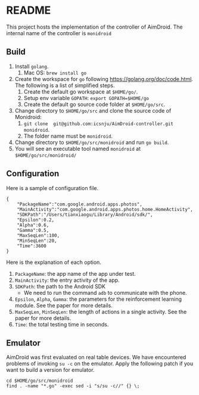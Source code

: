 # README



This project hosts the implementation of the controller of AimDroid.
The internal name of the controller is `monidroid`

## Build

1. Install `golang`.
    1. Mac OS: `brew install go`
2. Create the workspace for `go` following <https://golang.org/doc/code.html>. The following is a list of simplified steps.
    1. Create the default go workspace at `$HOME/go/`.
    2. Setup env variable `GOPATH`: `export GOPATH=$HOME/go`
    3. Create the default go source code folder at `$HOME/go/src`.
3. Change directory to `$HOME/go/src` and clone the source code of Monidroid:
    1. `git clone  git@github.com:icsnju/AimDroid-controller.git  monidroid`.
    2. The folder name must be `monidroid`.
4. Change directory to `$HOME/go/src/monidroid` and run `go build`.
5. You will see an executable tool named `monidroid` at `$HOME/go/src/monidroid/`


## Configuration


Here is a sample of configuration file.

```
{
    "PackageName":"com.google.android.apps.photos",
    "MainActivity":"com.google.android.apps.photos.home.HomeActivity",
    "SDKPath":"/Users/tianxiaogu/Library/Android/sdk/",
    "Epsilon":0.2,
    "Alpha":0.6,
    "Gamma":0.5,
    "MaxSeqLen":100,
    "MinSeqLen":20,
    "Time":3600
}
```

Here is the explanation of each option.
1. `PackageName`: the app name of the app under test.
2. `MainActivity`: the entry activity of the app.
3. `SDKPath`: the path to the Android SDK
    * We need to run the command `adb` to communicate with the phone.
4. `Epsilon`, `Alpha`, `Gamma`: the parameters for the reinforcement learning module. See the paper for more details.
5. `MaxSeqLen`, `MinSeqLen`: the length of actions in a single activity. See the paper for more details.
6. `Time`: the total testing time in seconds.


## Emulator

AimDroid was first evaluated on real table devices.
We have encountered problems of invoking `su -c` on the emulator.
Apply the following patch if you want to build a version for emulator.

```
cd $HOME/go/src/monidroid
find . -name "*.go" -exec sed -i "s/su -c//" {} \;
```
